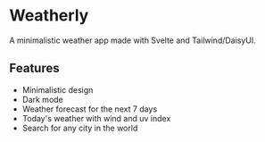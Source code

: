 # Weatherly
A minimalistic weather app made with Svelte and Tailwind/DaisyUI.

## Features
- Minimalistic design
- Dark mode
- Weather forecast for the next 7 days
- Today's weather with wind and uv index
- Search for any city in the world